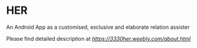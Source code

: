 # HER

An Android App as a customised, exclusive and elaborate relation assister

Please find detailed description at _https://3330her.weebly.com/about.html_
